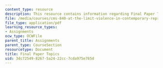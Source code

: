 ```yaml
---
content_type: resource
description: This resource contains information regarding Final Paper Topics.
file: /media/courses/cms-840-at-the-limit-violence-in-contemporary-representation-fall-2013/3dc7254982675a2422cc7cda975e765d_MITCMS_840F13_FinalPrTopis.pdf
file_type: application/pdf
learning_resource_types:
- Assignments
ocw_type: OCWFile
parent_title: Assignments
parent_type: CourseSection
resourcetype: Document
title: Final Paper Topics
uid: 3dc72549-8267-5a24-22cc-7cda975e765d
---
```

